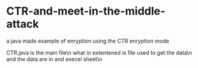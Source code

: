 # CTR-and-meet-in-the-middle-attack
a java made example of enryption using the CTR enryption mode




CTR.java is the main file\n
what in extentened is file used to get the data\n
and the data are in and execel sheet\n
